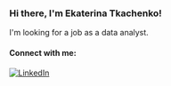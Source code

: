 ### Hi there, I'm Ekaterina Tkachenko!

I'm looking for a job as a data analyst. 

#### Connect with me:
[![LinkedIn]()](https://www.linkedin.com/feed/?midToken=AQG9SclBqrbabw&midSig=0Jc_E6GdIb-aA1&trk=eml-email_job_alert_digest_01-header-0-home_glimmer&trkEmail=eml-email_job_alert_digest_01-header-0-home_glimmer-null-hd4wmb~ldh2meov~t0-null-null&eid=hd4wmb-ldh2meov-t0)

<!--
**ekaterina-tkachenko/ekaterina-tkachenko** is a ✨ _special_ ✨ repository because its `README.md` (this file) appears on your GitHub profile.

